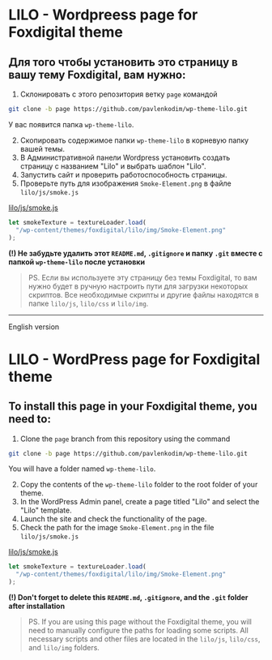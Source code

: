 # LILO - Wordpreess page for Foxdigital theme

## Для того чтобы установить это страницу в вашу тему Foxdigital, вам нужно:

1. Склонировать с этого репозитория ветку `page` командой

```bash
git clone -b page https://github.com/pavlenkodim/wp-theme-lilo.git
```

У вас появится папка `wp-theme-lilo`.

2. Скопировать содержимое папки `wp-theme-lilo` в корневую папку вашей темы.
3. В Административной панели Wordpress установить создать страницу с названием "Lilo" и выбрать шаблон "Lilo".
4. Запустить сайт и проверить работоспособность страницы.
5. Проверьте путь для изображения `Smoke-Element.png` в файле `lilo/js/smoke.js`

[lilo/js/smoke.js](lilo/js/smoke.js#L53)

```js
let smokeTexture = textureLoader.load(
  "/wp-content/themes/foxdigital/lilo/img/Smoke-Element.png"
);
```

**(!) Не забудьте удалить этот `README.md`, `.gitignore` и папку `.git` вместе с папкой `wp-theme-lilo` после установки**

> PS. Если вы используете эту страницу без темы Foxdigital, то вам нужно будет в ручную настроить пути для загрузки некоторых скриптов. Все необходимые скрипты и другие файлы находятся в папке `lilo/js`, `lilo/css` и `lilo/img`.

---

English version

# LILO - WordPress page for Foxdigital theme

## To install this page in your Foxdigital theme, you need to:

1. Clone the `page` branch from this repository using the command

```bash
git clone -b page https://github.com/pavlenkodim/wp-theme-lilo.git
```

You will have a folder named `wp-theme-lilo`.

2. Copy the contents of the `wp-theme-lilo` folder to the root folder of your theme.
3. In the WordPress Admin panel, create a page titled "Lilo" and select the "Lilo" template.
4. Launch the site and check the functionality of the page.
5. Check the path for the image `Smoke-Element.png` in the file `lilo/js/smoke.js`

[lilo/js/smoke.js](lilo/js/smoke.js#L53)

```js
let smokeTexture = textureLoader.load(
  "/wp-content/themes/foxdigital/lilo/img/Smoke-Element.png"
);
```

**(!) Don't forget to delete this `README.md`, `.gitignore`, and the `.git` folder after installation**

> PS. If you are using this page without the Foxdigital theme, you will need to manually configure the paths for loading some scripts. All necessary scripts and other files are located in the `lilo/js`, `lilo/css`, and `lilo/img` folders.
